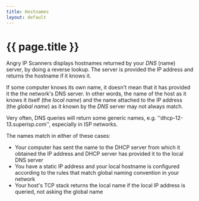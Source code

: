 ```yaml
---
title: Hostnames
layout: default
---
```


{{ page.title }}
================

Angry IP Scanners displays hostnames returned by your _DNS_ (name) server, by doing a reverse lookup. The server is provided the IP address and returns the hostname if it knows it.

If some computer knows its own name, it doesn't mean that it has provided it the the network's DNS server. In other words, the name of the host as it knows it itself (the _local name_) and the name attached to the IP address (the _global name_) as it known by the _DNS_ server may not always match.

Very often, DNS queries will return some generic names, e.g. ''dhcp-12-13.superisp.com'', especially in ISP networks. 

The names match in either of these cases:
* Your computer has sent the name to the DHCP server from which it obtained the IP address and DHCP server has provided it to the local DNS server
* You have a static IP address and your local hostname is configured according to the rules that match global naming convention in your network
* Your host's TCP stack returns the local name if the local IP address is queried, not asking the global name
